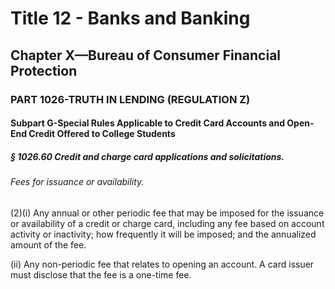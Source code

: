 
# Title 12 - Banks and Banking
## Chapter X—Bureau of Consumer Financial Protection
### PART 1026-TRUTH IN LENDING (REGULATION Z)
#### Subpart G-Special Rules Applicable to Credit Card Accounts and Open-End Credit Offered to College Students
##### § 1026.60 Credit and charge card applications and solicitations.
###### Fees for issuance or availability.

(2)(i) Any annual or other periodic fee that may be imposed for the issuance or availability of a credit or charge card, including any fee based on account activity or inactivity; how frequently it will be imposed; and the annualized amount of the fee.

(ii) Any non-periodic fee that relates to opening an account. A card issuer must disclose that the fee is a one-time fee.
